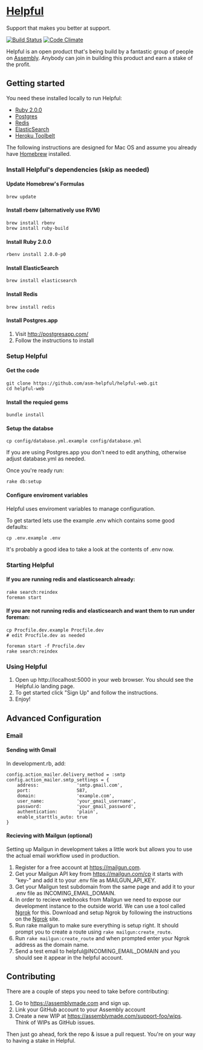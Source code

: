 # [Helpful](http://helpful.io)
Support that makes you better at support.

[![Build Status](https://travis-ci.org/asm-helpful/helpful-web.png?branch=master)](https://travis-ci.org/asm-helpful/helpful-web)
[![Code Climate](https://codeclimate.com/github/support-foo/web.png)](https://codeclimate.com/github/support-foo/web)

Helpful is an open product that's being build by a fantastic group of people on [Assembly](https://assemblymade.com/support-foo). Anybody can join in building this product and earn a stake of the profit.

## Getting started

You need these installed locally to run Helpful:

* [Ruby 2.0.0](https://www.ruby-lang.org)
* [Postgres](http://www.postgresql.org)
* [Redis](http://redis.io)
* [ElasticSearch](http://www.elasticsearch.org/)
* [Heroku Toolbelt](https://toolbelt.heroku.com)

The following instructions are designed for Mac OS and assume you already have
[Homebrew](http://brew.sh/) installed.

### Install Helpful's dependencies (skip as needed)

#### Update Homebrew's Formulas
    brew update

#### Install rbenv (alternatively use RVM)
    brew install rbenv
    brew install ruby-build

#### Install Ruby 2.0.0
    rbenv install 2.0.0-p0

#### Install ElasticSearch
    brew install elasticsearch

#### Install Redis
    brew install redis

#### Install Postgres.app
1. Visit http://postgresapp.com/
2. Follow the instructions to install

### Setup Helpful

#### Get the code
    git clone https://github.com/asm-helpful/helpful-web.git
    cd helpful-web

#### Install the requied gems
    bundle install

#### Setup the databse
    cp config/database.yml.example config/database.yml

If you are using Postgres.app you don't need to edit anything, otherwise adjust database.yml as needed.

Once you're ready run:

    rake db:setup

#### Configure enviroment variables
Helpful uses enviroment variables to manage configuration.

To get started lets use the example .env which contains some good defaults:

    cp .env.example .env

It's probably a good idea to take a look at the contents of .env now.

### Starting Helpful

#### If you are running redis and elasticsearch already:

    rake search:reindex
    foreman start

#### If you are not running redis and elasticsearch and want them to run under foreman:
    cp Procfile.dev.example Procfile.dev
    # edit Procfile.dev as needed

    foreman start -f Procfile.dev
    rake search:reindex

### Using Helpful

1. Open up http://localhost:5000 in your web browser. You should see the Helpful.io landing page.
2. To get started click "Sign Up" and follow the instructions.
3. Enjoy!

## Advanced Configuration

### Email

#### Sending with Gmail

In development.rb, add:

    config.action_mailer.delivery_method = :smtp
    config.action_mailer.smtp_settings = {
        address:              'smtp.gmail.com',
        port:                 587,
        domain:               'example.com',
        user_name:            'your_gmail_username',
        password:             'your_gmail_password',
        authentication:       'plain',
        enable_starttls_auto: true
    }

#### Recieving with Mailgun (optional)

Setting up Mailgun in development takes a little work but allows you to use the
actual email workflow used in production.

1. Register for a free account at https://mailgun.com.
2. Get your Mailgun API key from https://mailgun.com/cp it starts with "key-"
and add it to your .env file as MAILGUN_API_KEY.
4. Get your Mailgun test subdomain from the same page and add it to your .env
file as INCOMING_EMAIL_DOMAIN.
5. In order to recieve webhooks from Mailgun we need to expose our development
instance to the outside world. We can use a tool called
[Ngrok](http://ngrok.com) for this. Download and setup Ngrok by following the
instructions on the [Ngrok](http://ngrok.com) site.
6. Run rake mailgun to make sure everything is setup right. It should prompt you
to create a route using `rake mailgun:create_route`.
7. Run `rake mailgun:create_route` and when prompted enter your Ngrok address
as the domain name.
8. Send a test email to helpful@INCOMING_EMAIL_DOMAIN and you should see it
appear in the helpful account.

## Contributing

There are a couple of steps you need to take before contributing:

1. Go to https://assemblymade.com and sign up.
2. Link your GitHub account to your Assembly account
3. Create a new WIP at https://assemblymade.com/support-foo/wips. Think of WIPs as GitHub issues.

Then just go ahead, fork the repo & issue a pull request. You're on your way to having a stake in Helpful.

